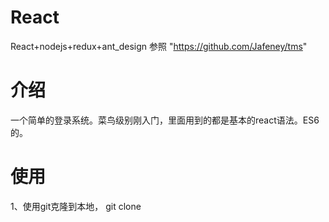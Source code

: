 # React
React+nodejs+redux+ant_design
参照 "https://github.com/Jafeney/tms"

# 介绍
一个简单的登录系统。菜鸟级别刚入门，里面用到的都是基本的react语法。ES6的。
# 使用
1、使用git克隆到本地，
git clone 
